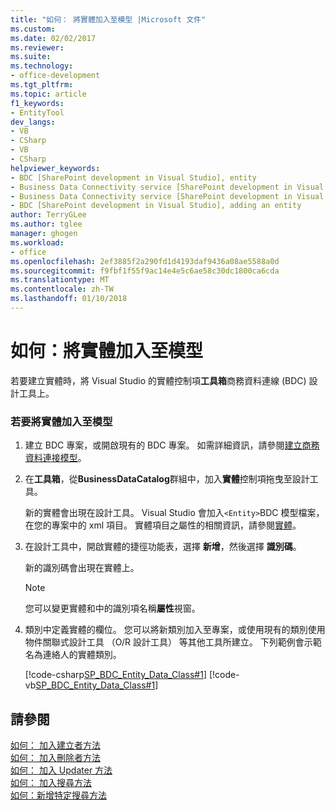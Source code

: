 ```yaml
---
title: "如何： 將實體加入至模型 |Microsoft 文件"
ms.custom: 
ms.date: 02/02/2017
ms.reviewer: 
ms.suite: 
ms.technology:
- office-development
ms.tgt_pltfrm: 
ms.topic: article
f1_keywords:
- EntityTool
dev_langs:
- VB
- CSharp
- VB
- CSharp
helpviewer_keywords:
- BDC [SharePoint development in Visual Studio], entity
- Business Data Connectivity service [SharePoint development in Visual Studio], adding an entity
- Business Data Connectivity service [SharePoint development in Visual Studio], entity
- BDC [SharePoint development in Visual Studio], adding an entity
author: TerryGLee
ms.author: tglee
manager: ghogen
ms.workload:
- office
ms.openlocfilehash: 2ef3885f2a290fd1d4193daf9436a08ae5588a0d
ms.sourcegitcommit: f9fbf1f55f9ac14e4e5c6ae58c30dc1800ca6cda
ms.translationtype: MT
ms.contentlocale: zh-TW
ms.lasthandoff: 01/10/2018
---
```

# <a name="how-to-add-an-entity-to-a-model"></a>如何：將實體加入至模型
  若要建立實體時，將 Visual Studio 的實體控制項**工具箱**商務資料連線 (BDC) 設計工具上。  
  
### <a name="to-add-an-entity-to-the-model"></a>若要將實體加入至模型  
  
1.  建立 BDC 專案，或開啟現有的 BDC 專案。 如需詳細資訊，請參閱[建立商務資料連接模型](../sharepoint/creating-a-business-data-connectivity-model.md)。  
  
2.  在**工具箱**，從**BusinessDataCatalog**群組中，加入**實體**控制項拖曳至設計工具。  
  
     新的實體會出現在設計工具。 Visual Studio 會加入`<Entity>`BDC 模型檔案，在您的專案中的 xml 項目。 實體項目之屬性的相關資訊，請參閱[實體](http://go.microsoft.com/fwlink/?LinkId=169296)。  
  
3.  在設計工具中，開啟實體的捷徑功能表，選擇 **新增**，然後選擇 **識別碼**。  
  
     新的識別碼會出現在實體上。  
  
    > [!NOTE]  
    >  您可以變更實體和中的識別項名稱**屬性**視窗。  
  
4.  類別中定義實體的欄位。 您可以將新類別加入至專案，或使用現有的類別使用物件關聯式設計工具 （O/R 設計工具） 等其他工具所建立。 下列範例會示範名為連絡人的實體類別。  
  
     [!code-csharp[SP_BDC_Entity_Data_Class#1](../sharepoint/codesnippet/CSharp/sp_bdc_entity_data_class/bdcmodel1/contact.cs#1)]
     [!code-vb[SP_BDC_Entity_Data_Class#1](../sharepoint/codesnippet/VisualBasic/sp_bdc_entity_data_class/bdcmodel1/contact.vb#1)]  
  
## <a name="see-also"></a>請參閱  
 [如何： 加入建立者方法](../sharepoint/how-to-add-a-creator-method.md)   
 [如何： 加入刪除者方法](../sharepoint/how-to-add-a-deleter-method.md)   
 [如何： 加入 Updater 方法](../sharepoint/how-to-add-an-updater-method.md)   
 [如何： 加入搜尋方法](../sharepoint/how-to-add-a-finder-method.md)   
 [如何：新增特定搜尋方法](../sharepoint/how-to-add-a-specific-finder-method.md)  
  
  